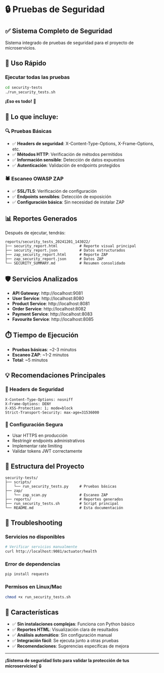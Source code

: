 # 🔒 Pruebas de Seguridad

## ✅ Sistema Completo de Seguridad

Sistema integrado de pruebas de seguridad para el proyecto de microservicios.

## 🚀 Uso Rápido

### Ejecutar todas las pruebas
```bash
cd security-tests
./run_security_tests.sh
```

**¡Eso es todo!** 🎉

## 🎯 Lo que incluye:

### 🔍 Pruebas Básicas
- ✅ **Headers de seguridad**: X-Content-Type-Options, X-Frame-Options, etc.
- ✅ **Métodos HTTP**: Verificación de métodos permitidos
- ✅ **Información sensible**: Detección de datos expuestos
- ✅ **Autenticación**: Validación de endpoints protegidos

### 🕷️ Escaneo OWASP ZAP
- ✅ **SSL/TLS**: Verificación de configuración
- ✅ **Endpoints sensibles**: Detección de exposición
- ✅ **Configuración básica**: Sin necesidad de instalar ZAP

## 📊 Reportes Generados

Después de ejecutar, tendrás:
```
reports/security_tests_20241201_143022/
├── security_report.html          # Reporte visual principal
├── security_report.json          # Datos estructurados
├── zap_security_report.html      # Reporte ZAP
├── zap_security_report.json      # Datos ZAP
└── SECURITY_SUMMARY.md           # Resumen consolidado
```

## 🛡️ Servicios Analizados

- **API Gateway**: http://localhost:9081
- **User Service**: http://localhost:8080
- **Product Service**: http://localhost:8081
- **Order Service**: http://localhost:8082
- **Payment Service**: http://localhost:8083
- **Favourite Service**: http://localhost:8085

## ⏱️ Tiempo de Ejecución

- **Pruebas básicas**: ~2-3 minutos
- **Escaneo ZAP**: ~1-2 minutos
- **Total**: ~5 minutos

## 💡 Recomendaciones Principales

### 🔧 Headers de Seguridad
```
X-Content-Type-Options: nosniff
X-Frame-Options: DENY
X-XSS-Protection: 1; mode=block
Strict-Transport-Security: max-age=31536000
```

### 🔐 Configuración Segura
- Usar HTTPS en producción
- Restringir endpoints administrativos
- Implementar rate limiting
- Validar tokens JWT correctamente

## 🎯 Estructura del Proyecto

```
security-tests/
├── scripts/
│   └── run_security_tests.py     # Pruebas básicas
├── zap/
│   └── zap_scan.py               # Escaneo ZAP
├── reports/                      # Reportes generados
├── run_security_tests.sh         # Script principal
└── README.md                     # Esta documentación
```

## 🚨 Troubleshooting

### Servicios no disponibles
```bash
# Verificar servicios manualmente
curl http://localhost:9081/actuator/health
```

### Error de dependencias
```bash
pip install requests
```

### Permisos en Linux/Mac
```bash
chmod +x run_security_tests.sh
```

## 🎉 Características

- ✅ **Sin instalaciones complejas**: Funciona con Python básico
- ✅ **Reportes HTML**: Visualización clara de resultados
- ✅ **Análisis automático**: Sin configuración manual
- ✅ **Integración fácil**: Se ejecuta junto a otras pruebas
- ✅ **Recomendaciones**: Sugerencias específicas de mejora

---

**¡Sistema de seguridad listo para validar la protección de tus microservicios!** 🔒 